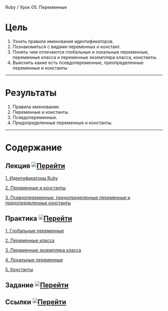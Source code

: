 Ruby / Урок 05. Переменные

# Цель

1. Узнать правила именования идентификаторов.
2. Познакомиться с видами переменных и констант.
3. Понять чем отличаются глобальные и локальные переменные, 
   переменные класса и переменные экземпляра класса, константы.
4. Выяснить какие есть псевдопеременные, преопределенные переменные и константы

***

# Результаты 

1. Правила именования. 
2. Переменные и константы.
3. Псевдопеременные.
4. Предопределенные переменные и константы.

***

# Содержание

## Лекция [![Перейти](https://img.shields.io/badge/-%D0%9F%D0%B5%D1%80%D0%B5%D0%B9%D1%82%D0%B8-blue)](1.Лекция.md)
           
[1. Идентификаторы Ruby](1.Лекция.md#1.-Идентификаторы-Ruby)

[2. Переменные и константы](1.Лекция.md#2.-Переменные-и-константы)

[3. Псевдопеременные, предопределенные переменные и предопределенные константы](1.Лекция.md#3.-Псевдопеременные,-предопределенные-переменные-и-предопределенные-константы)

## Практика [![Перейти](https://img.shields.io/badge/-%D0%9F%D0%B5%D1%80%D0%B5%D0%B9%D1%82%D0%B8-blue)](2.Практика.md)

[1. Глобальные переменные](2.Практика.md#1.-Глобальные-переменные)

[2. Переменные класса](2.Практика.md#2.-Переменные-класса)

[3. Переменные экземпляра класса](2.Практика.md#3.-Переменные-экземпляра-класса)

[4. Локальные переменные](2.Практика.md#4.-Локальные-переменные)

[5. Константы](2.Практика.md#5.-Константы)

## Задание [![Перейти](https://img.shields.io/badge/-%D0%9F%D0%B5%D1%80%D0%B5%D0%B9%D1%82%D0%B8-blue)](3.Задание.md)

## Ссылки [![Перейти](https://img.shields.io/badge/-%D0%9F%D0%B5%D1%80%D0%B5%D0%B9%D1%82%D0%B8-blue)](4.Ссылки.md)

